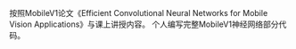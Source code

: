 按照MobileV1论文《Efficient Convolutional Neural Networks for Mobile Vision Applications》与课上讲授内容。
个人编写完整MobileV1神经网络部分代码。
